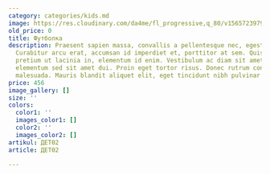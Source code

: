 ```yaml
---
category: categories/kids.md
image: https://res.cloudinary.com/da4me/fl_progressive,q_80/v1565723979/uploads/%D0%91%D0%B5%D0%B7-%D0%B8%D0%BC%D0%B5%D0%BD%D0%B8-5_xjes0u.jpg
old_price: 0
title: Футболка
description: Praesent sapien massa, convallis a pellentesque nec, egestas non nisi.
  Curabitur arcu erat, accumsan id imperdiet et, porttitor at sem. Quisque velit nisi,
  pretium ut lacinia in, elementum id enim. Vestibulum ac diam sit amet quam vehicula
  elementum sed sit amet dui. Proin eget tortor risus. Donec rutrum congue leo eget
  malesuada. Mauris blandit aliquet elit, eget tincidunt nibh pulvinar a.
price: 456
image_gallery: []
size: ''
colors:
  color1: ''
  images_color1: []
  color2: ''
  images_color2: []
artikul: ДЕТ02
article: ДЕТ02

---
```


